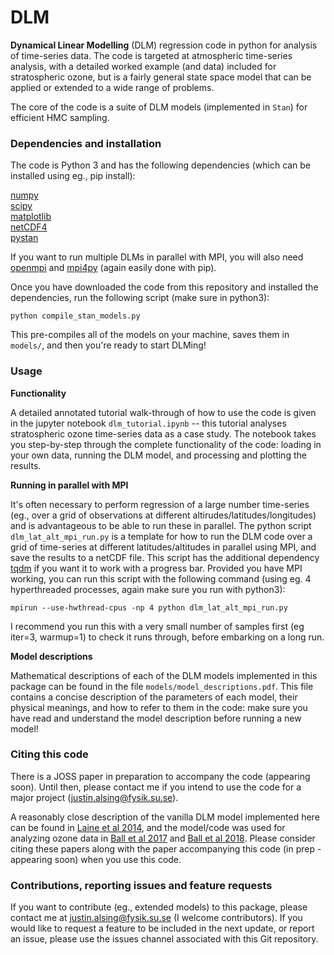 # DLM

**Dynamical Linear Modelling** (DLM) regression code in python for analysis of time-series data. The code is targeted at atmospheric time-series analysis, with a detailed worked example (and data) included for stratospheric ozone, but is a fairly general state space model that can be applied or extended to a wide range of problems.

The core of the code is a suite of DLM models (implemented in `Stan`) for efficient HMC sampling.

### Dependencies and installation

The code is Python 3 and has the following dependencies (which can be installed using eg., pip install):

[numpy](http://www.numpy.org)<br/>
[scipy](https://www.scipy.org)<br/>
[matplotlib](https://matplotlib.org)<br/>
[netCDF4](https://pypi.org/project/netcdf/)<br/>
[pystan](https://pystan.readthedocs.io/en/latest/)<br/>

If you want to run multiple DLMs in parallel with MPI, you will also need [openmpi](https://www.open-mpi.org) and [mpi4py](https://mpi4py.readthedocs.io/en/stable/install.html) (again easily done with pip).

Once you have downloaded the code from this repository and installed the dependencies, run the following script (make sure in python3):

`python compile_stan_models.py`

This pre-compiles all of the models on your machine, saves them in `models/`, and then you're ready to start DLMing!

### Usage

**Functionality**

A detailed annotated tutorial walk-through of how to use the code is given in the jupyter notebook `dlm_tutorial.ipynb` -- this tutorial analyses stratospheric ozone time-series data as a case study. The notebook takes you step-by-step through the complete functionality of the code: loading in your own data, running the DLM model, and processing and plotting the results.  

**Running in parallel with MPI**

It's often necessary to perform regression of a large number time-series (eg., over a grid of observations at different altirudes/latitudes/longitudes) and is advantageous to be able to run these in parallel. The python script `dlm_lat_alt_mpi_run.py` is a template for how to run the DLM code over a grid of time-series at different latitudes/altitudes in parallel using MPI, and save the results to a netCDF file. This script has the additional dependency [tqdm](https://tqdm.github.io) if you want it to work with a progress bar. Provided you have MPI working, you can run this script with the following command (using eg. 4 hyperthreaded processes, again make sure you run with python3):

`mpirun --use-hwthread-cpus -np 4 python dlm_lat_alt_mpi_run.py`

I recommend you run this with a very small number of samples first (eg iter=3, warmup=1) to check it runs through, before embarking on a long run.

**Model descriptions**

Mathematical descriptions of each of the DLM models implemented in this package can be found in the file `models/model_descriptions.pdf`. This file contains a concise description of the parameters of each model, their physical meanings, and how to refer to them in the code: make sure you have read and understand the model description before running a new model!

### Citing this code

There is a JOSS paper in preparation to accompany the code (appearing soon). Until then, please contact me if you intend to use the code for a major project (justin.alsing@fysik.su.se).

A reasonably close description of the vanilla DLM model implemented here can be found in [Laine et al 2014](https://www.atmos-chem-phys.net/14/9707/2014/acp-14-9707-2014.pdf), and the model/code was used for analyzing ozone data in [Ball et al 2017](https://www.research-collection.ethz.ch/handle/20.500.11850/202027) and [Ball et al 2018](https://www.atmos-chem-phys.net/18/1379/2018/acp-18-1379-2018.html). Please consider citing these papers along with the paper accompanying this code (in prep - appearing soon) when you use this code.

### Contributions, reporting issues and feature requests

If you want to contribute (eg., extended models) to this package, please contact me at justin.alsing@fysik.su.se (I welcome contributors). If you would like to request a feature to be included in the next update, or report an issue, please use the issues channel associated with this Git repository.

